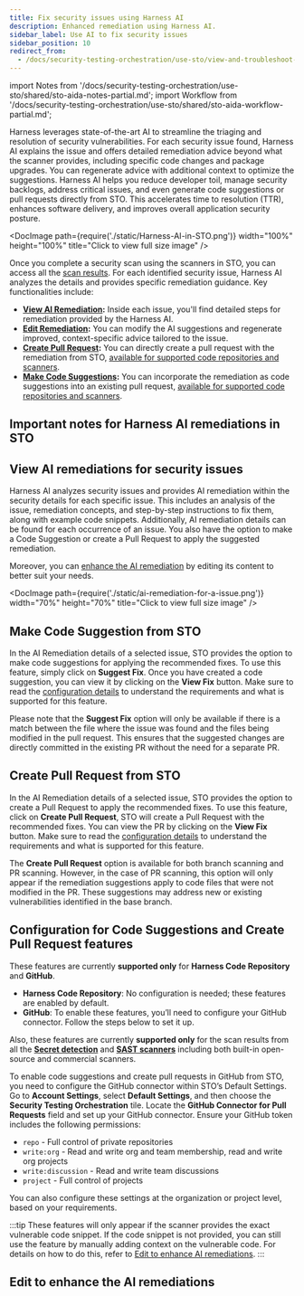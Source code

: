 ```yaml
---
title: Fix security issues using Harness AI
description: Enhanced remediation using Harness AI.
sidebar_label: Use AI to fix security issues
sidebar_position: 10
redirect_from: 
  - /docs/security-testing-orchestration/use-sto/view-and-troubleshoot-vulnerabilities/ai-based-remediations
---
```



<!-- import Intro from '/docs/security-testing-orchestration/use-sto/shared/sto-aida-overview-partial.md'; -->

import Notes from '/docs/security-testing-orchestration/use-sto/shared/sto-aida-notes-partial.md';
import Workflow from '/docs/security-testing-orchestration/use-sto/shared/sto-aida-workflow-partial.md';


Harness leverages state-of-the-art AI to streamline the triaging and resolution of security vulnerabilities. For each security issue found, Harness AI explains the issue and offers detailed remediation advice beyond what the scanner provides, including specific code changes and package upgrades. You can regenerate advice with additional context to optimize the suggestions. Harness AI helps you reduce developer toil, manage security backlogs, address critical issues, and even generate code suggestions or pull requests directly from STO. This accelerates time to resolution (TTR), enhances software delivery, and improves overall application security posture.

<DocImage path={require('./static/Harness-AI-in-STO.png')} width="100%" height="100%" title="Click to view full size image" />

Once you complete a security scan using the scanners in STO, you can access all the [scan results](/docs/security-testing-orchestration/dashboards/view-scan-results.md). For each identified security issue, Harness AI analyzes the details and provides specific remediation guidance. Key functionalities include:

- **[View AI Remediation](#view-ai-remediations-for-security-issues):** Inside each issue, you'll find detailed steps for remediation provided by the Harness AI.
- **[Edit Remediation](#edit-to-enhance-the-ai-remediations):** You can modify the AI suggestions and regenerate improved, context-specific advice tailored to the issue.
- **[Create Pull Request](#create-pull-request-from-sto):** You can directly create a pull request with the remediation from STO, [available for supported code repositories and scanners](#configuration-for-code-suggestions-and-create-pull-request-features).
- **[Make Code Suggestions](#make-code-suggestion-from-sto):** You can incorporate the remediation as code suggestions into an existing pull request, [available for supported code repositories and scanners](#configuration-for-code-suggestions-and-create-pull-request-features).

<DocVideo src="https://youtu.be/h-Obqn2b9o4?si=nLu299rwZUfHODSH" />

## Important notes for Harness AI remediations in STO


<Notes />

## View AI remediations for security issues
Harness AI analyzes security issues and provides AI remediation within the security details for each specific issue. This includes an analysis of the issue, remediation concepts, and step-by-step instructions to fix them, along with example code snippets. Additionally, AI remediation details can be found for each occurrence of an issue. You also have the option to make a Code Suggestion or create a Pull Request to apply the suggested remediation.

Moreover, you can [enhance the AI remediation](#edit-to-enhance-the-ai-remediations) by editing its content to better suit your needs.

<DocImage path={require('./static/ai-remediation-for-a-issue.png')} width="70%" height="70%" title="Click to view full size image" />

## Make Code Suggestion from STO

In the AI Remediation details of a selected issue, STO provides the option to make code suggestions for applying the recommended fixes. To use this feature, simply click on **Suggest Fix**. Once you have created a code suggestion, you can view it by clicking on the **View Fix** button. Make sure to read the [configuration details](#configuration-for-code-suggestions-and-create-pull-request-features) to understand the requirements and what is supported for this feature.

Please note that the **Suggest Fix** option will only be available if there is a match between the file where the issue was found and the files being modified in the pull request. This ensures that the suggested changes are directly committed in the existing PR without the need for a separate PR.

## Create Pull Request from STO

In the AI Remediation details of a selected issue, STO provides the option to create a Pull Request to apply the recommended fixes. To use this feature, click on **Create Pull Request**, STO will create a Pull Request with the recommended fixes. You can view the PR by clicking on the **View Fix** button. Make sure to read the [configuration details](#configuration-for-code-suggestions-and-create-pull-request-features) to understand the requirements and what is supported for this feature.

The **Create Pull Request** option is available for both branch scanning and PR scanning. However, in the case of PR scanning, this option will only appear if the remediation suggestions apply to code files that were not modified in the PR. These suggestions may address new or existing vulnerabilities identified in the base branch.

## Configuration for Code Suggestions and Create Pull Request features
These features are currently **supported only** for **Harness Code Repository** and **GitHub**.
- **Harness Code Repository**: No configuration is needed; these features are enabled by default.
- **GitHub**: To enable these features, you’ll need to configure your GitHub connector. Follow the steps below to set it up.

Also, these features are currently **supported only** for the scan results from all the [**Secret detection**](/docs/security-testing-orchestration/sto-techref-category/security-step-settings-reference#code-repo-scanners) and [**SAST scanners**](/docs/security-testing-orchestration/sto-techref-category/security-step-settings-reference#code-repo-scanners) including both built-in open-source and commercial scanners.

To enable code suggestions and create pull requests in GitHub from STO, you need to configure the GitHub connector within STO’s Default Settings. Go to **Account Settings**, select **Default Settings**, and then choose the **Security Testing Orchestration** tile. Locate the **GitHub Connector for Pull Requests** field and set up your GitHub connector. Ensure your GitHub token includes the following permissions:
- `repo` - Full control of private repositories
- `write:org` - Read and write org and team membership, read and write org projects
- `write:discussion` - Read and write team discussions
- `project` - Full control of projects

You can also configure these settings at the organization or project level, based on your requirements.

:::tip
These features will only appear if the scanner provides the exact vulnerable code snippet. If the code snippet is not provided, you can still use the feature by manually adding context on the vulnerable code. For details on how to do this, refer to [Edit to enhance AI remediations](/docs/security-testing-orchestration/remediations/ai-based-remediations#edit-to-enhance-the-ai-remediations).
:::

## Edit to enhance the AI remediations

<Workflow />